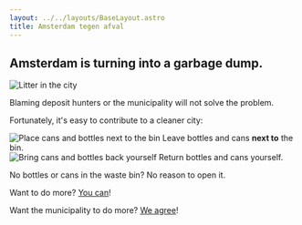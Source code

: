 ```yaml
---
layout: ../../layouts/BaseLayout.astro
title: Amsterdam tegen afval
---
```


## Amsterdam is turning into a garbage dump.

![Litter in the city](/images/2025-07-08_header.png)

Blaming deposit hunters or the municipality will not solve the problem.

Fortunately, it's easy to contribute to a cleaner city:

<div class="logo-row">
    <div class="logo-image-container">
        <img src="/images/2025-07-08_nexttothebin.svg" alt="Place cans and bottles next to the bin">
        <span class="img-caption">Leave bottles and cans <strong>next to</strong> the bin.</span>
    </div>
    <div class="logo-image-container">
        <img src="/images/2025-07-08_bringitback.svg" alt="Bring cans and bottles back yourself">
        <span class="img-caption">Return bottles and cans yourself.</span>
    </div>
</div>

No bottles or cans in the waste bin? No reason to open it.

Want to do more? [You can](/en/oplossingen)!

Want the municipality to do more? [We agree](/en/gemeente)! 
